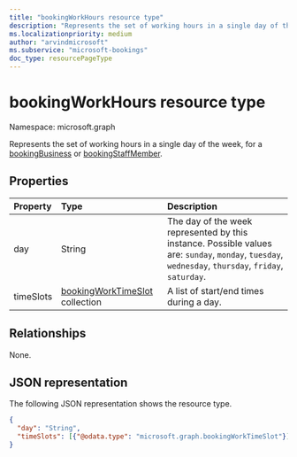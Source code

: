 ```yaml
---
title: "bookingWorkHours resource type"
description: "Represents the set of working hours in a single day of the week, for a bookingBusiness or bookingStaffMember."
ms.localizationpriority: medium
author: "arvindmicrosoft"
ms.subservice: "microsoft-bookings"
doc_type: resourcePageType
---
```


# bookingWorkHours resource type

Namespace: microsoft.graph
 
Represents the set of working hours in a single day of the week, for a [bookingBusiness](bookingbusiness.md) or [bookingStaffMember](bookingstaffmember.md).

## Properties
| Property	   | Type	|Description|
|:---------------|:--------|:----------|
|day|String| The day of the week represented by this instance. Possible values are: `sunday`, `monday`, `tuesday`, `wednesday`, `thursday`, `friday`, `saturday`.|
|timeSlots|[bookingWorkTimeSlot](bookingworktimeslot.md) collection|A list of start/end times during a day.|

## Relationships

None.

## JSON representation

The following JSON representation shows the resource type.

<!-- {
  "blockType": "resource",
  "optionalProperties": [

  ],
  "@odata.type": "microsoft.graph.bookingWorkHours"
}-->

```json
{
  "day": "String",
  "timeSlots": [{"@odata.type": "microsoft.graph.bookingWorkTimeSlot"}]
}

```

<!-- uuid: 8fcb5dbc-d5aa-4681-8e31-b001d5168d79
2015-10-25 14:57:30 UTC -->
<!--
{
  "type": "#page.annotation",
  "description": "bookingWorkHours resource",
  "keywords": "",
  "section": "documentation",
  "tocPath": "",
  "suppressions": []
}
-->


